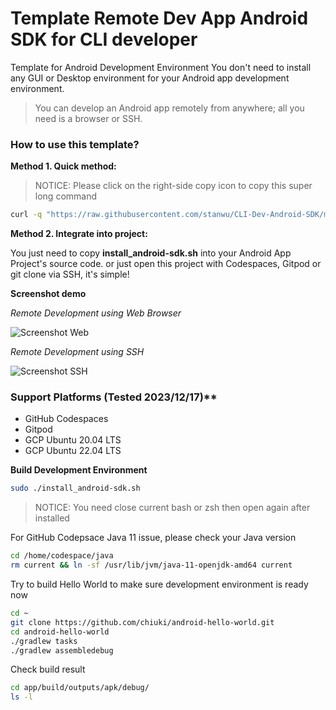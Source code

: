# Template Remote Dev App Android SDK for CLI developer

Template for Android Development Environment
You don't need to install any GUI or Desktop environment for your Android app development environment.

> You can develop an Android app remotely from anywhere; all you need is a browser or SSH.

### How to use this template?

**Method 1. Quick method:**

> NOTICE: Please click on the right-side copy icon to copy this super long command

```sh
curl -q "https://raw.githubusercontent.com/stanwu/CLI-Dev-Android-SDK/main/install_android-sdk.sh" | bash
```

**Method 2. Integrate into project:**

You just need to copy **install_android-sdk.sh** into your Android App Project's source code. 
or just open this project with Codespaces, Gitpod or git clone via SSH, it's simple!

**Screenshot demo**

*Remote Development using Web Browser*

![Screenshot Web](https://private-user-images.githubusercontent.com/121381/291113337-a72cef55-5b8e-435f-8099-955345bfcf60.png?jwt=eyJhbGciOiJIUzI1NiIsInR5cCI6IkpXVCJ9.eyJpc3MiOiJnaXRodWIuY29tIiwiYXVkIjoicmF3LmdpdGh1YnVzZXJjb250ZW50LmNvbSIsImtleSI6ImtleTEiLCJleHAiOjE3MDI4NTc2MDAsIm5iZiI6MTcwMjg1NzMwMCwicGF0aCI6Ii8xMjEzODEvMjkxMTEzMzM3LWE3MmNlZjU1LTViOGUtNDM1Zi04MDk5LTk1NTM0NWJmY2Y2MC5wbmc_WC1BbXotQWxnb3JpdGhtPUFXUzQtSE1BQy1TSEEyNTYmWC1BbXotQ3JlZGVudGlhbD1BS0lBSVdOSllBWDRDU1ZFSDUzQSUyRjIwMjMxMjE3JTJGdXMtZWFzdC0xJTJGczMlMkZhd3M0X3JlcXVlc3QmWC1BbXotRGF0ZT0yMDIzMTIxN1QyMzU1MDBaJlgtQW16LUV4cGlyZXM9MzAwJlgtQW16LVNpZ25hdHVyZT0zMzc5ZWQzYzE5NmQ0ZDJmOWY0NzM1ODQ4YTk3M2Y5N2YxMjI2MTYwNmJjOWMyZTRmNTdkNzdmMTM3MWJkMTk4JlgtQW16LVNpZ25lZEhlYWRlcnM9aG9zdCZhY3Rvcl9pZD0wJmtleV9pZD0wJnJlcG9faWQ9MCJ9.tdElSJENFHDCPzOnqVgUTFe2bkZ5z2bf3lPw3aiudDA)

*Remote Development using SSH*

![Screenshot SSH](https://github-production-user-asset-6210df.s3.amazonaws.com/121381/291112591-8d081223-6533-4e74-b625-389563cdc650.png?X-Amz-Algorithm=AWS4-HMAC-SHA256&X-Amz-Credential=AKIAIWNJYAX4CSVEH53A%2F20231217%2Fus-east-1%2Fs3%2Faws4_request&X-Amz-Date=20231217T233827Z&X-Amz-Expires=300&X-Amz-Signature=b26cb1000f3cac1cbc54f5c37cd808fa8e6fe4bbeb8337276c117184caeb49a9&X-Amz-SignedHeaders=host&actor_id=0&key_id=0&repo_id=0)

### Support Platforms (Tested 2023/12/17)**

- GitHub Codespaces
- Gitpod
- GCP Ubuntu 20.04 LTS
- GCP Ubuntu 22.04 LTS

**Build Development Environment**

```sh
sudo ./install_android-sdk.sh
```

> NOTICE: You need close current bash or zsh then open again after installed

For GitHub Codepsace Java 11 issue, please check your Java version

```sh
cd /home/codespace/java
rm current && ln -sf /usr/lib/jvm/java-11-openjdk-amd64 current
```

Try to build Hello World to make sure development environment is ready now

```sh
cd ~
git clone https://github.com/chiuki/android-hello-world.git
cd android-hello-world
./gradlew tasks
./gradlew assembledebug
```

Check build result

```sh
cd app/build/outputs/apk/debug/
ls -l
```
